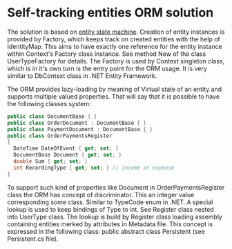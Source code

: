 # Self-tracking entities ORM solution

The solution is based on [entity state machine](https://github.com/zhichkin/orm/blob/master/docs/Persistent%20Object%20State%20Machine.png). Creation of entity instances is provided by Factory, which keeps track on created entities with the help of IdentityMap. This aims to have exactly one reference for the entity instance within Context's Factory class instance. See method New of the class UserTypeFactory for details. The Factory is used by Context singleton class, which is in it's own turn is the entry point for the ORM usage. It is very similar to DbContext class in .NET Entity Framework.

The ORM provides lazy-loading by meaning of Virtual state of an entity and supports multiple valued properties. That will say that it is possible to have the following classes system:
```C#
public class DocumentBase { }
public class OrderDocument : DocumentBase { }
public class PaymentDocument : DocumentBase { }
public class OrderPaymentsRegister
{
  DateTime DateOfEvent { get; set; }
  DocumentBase Document { get; set; }
  double Sum { get; set; }
  int RecordingType { get; set; } // income or expense
}
```
To support such kind of properties like Document in OrderPaymentsRegister class the ORM has concept of discriminator. This an integer value corresponding some class. Similar to TypeCode enum in .NET. A special lookup is used to keep bindings of Type to int. See Register class nested into UserType class. The lookup is build by Register class loading assembly containing entities merked by attributes in Metadata file. This concept is expressed in the following class: public abstract class Persistent<TKey> (see Persistent.cs file).


